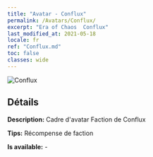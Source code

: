 ```yaml
---
title: "Avatar - Conflux"
permalink: /Avatars/Conflux/
excerpt: "Era of Chaos  Conflux"
last_modified_at: 2021-05-18
locale: fr
ref: "Conflux.md"
toc: false
classes: wide
---
```

 ![Conflux](/images/a/avatarFrame_44.png)

## Détails

 **Description:** Cadre d'avatar Faction de Conflux 

 **Tips:** Récompense de faction 

 **Is available:**  - 

